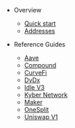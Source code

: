 <!-- docs/_sidebar.md -->

- Overview

  - [Quick start](quickstart.md)
  - [Addresses](overview_mainnet_address.md)

- Reference Guides
  - [Aave](aave.md)
  - [Compound](compound.md)
  - [CurveFi](curvefi.md)
  - [DyDx](dydx.md)
  - [Idle V3](idle.md)
  - [Kyber Network](kyber.md)
  - [Maker](maker.md)
  - [OneSplit](onesplit.md)
  - [Uniswap V1](uniswap.md)
